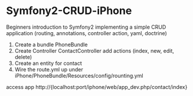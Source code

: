 Symfony2-CRUD-iPhone
====================

Beginners introduction to Symfony2 implementing a simple CRUD application (routing, annotations, controller action, yaml, doctrine)

1. Create a bundle PhoneBundle
2. Create Controller ContactController add actions (index, new, edit, delete)
3. Create an entity for contact
4. Wire the route.yml up under iPhone/PhoneBundle/Resources/config/rounting.yml

access app http://{localhost:port/iphone/web/app_dev.php/contact/index}
